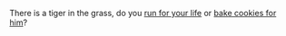 There is a tiger in the grass, do you 
[run for your life](run/run.md) or 
[bake cookies for him](../bake-cookies/cookies.md)?
